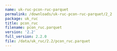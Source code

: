 ```yaml
---
name: uk-ruc-pcon-ruc-parquet
permalink: /downloads/uk-ruc-pcon-ruc-parquet/2_2
package: uk_ruc
title: pcon_ruc
filename: pcon_ruc.parquet
version: '2.2'
full_version: 2.2.0
file: /data/uk_ruc/2.2/pcon_ruc.parquet
---
```

